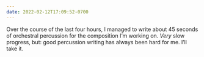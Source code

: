 ```yaml
---
date: 2022-02-12T17:09:52-0700
---
```


Over the course of the last four hours, I managed to write about 45 seconds of orchestral percussion for the composition I’m working on. *Very* slow progress, but: good percussion writing has always been hard for me. I’ll take it.